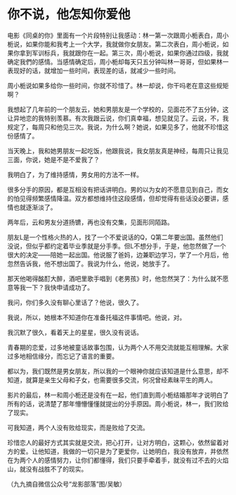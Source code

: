 # 你不说，他怎知你爱他

电影《同桌的你》里面有一个片段特别让我感动：林一第一次跟周小栀表白，周小栀说，如果你能和我考上一个大学，我就做你女朋友。第二次表白，周小栀说，如果你拿到军训标兵，我就跟你在一起。第三次，周小栀说，如果你通过四级，我就确定我們的感情。当感情确定后，周小栀却每天只五分钟叫林一哥哥，但如果林一表现好的话，就增加一些时间，表现差的话，就减少一些时间。 

周小栀说如果多给你一些时间，你就不珍惜了。林一却说，你干吗老在意这些规矩啊？ 

我想起了几年前的一个朋友云，她和男朋友是一个学校的，见面花不了五分钟，这让异地恋的我特别羡慕。有次我跟云说，你们真幸福，想见就见了。云说，不，我规定了，每周只和他见三次。我说，为什么啊？她说，如果见多了，他就不珍惜这份感情了。 

当天晚上，我和她男朋友一起吃饭，他跟我说，我女朋友真是神经，每周只让我见三面，你说，她是不是不爱我了？ 

我明白了，为了维持感情，男女用的方法不一样。 

很多分手的原因，都是互相没有把话讲明白。男的以为女的不愿意见到自己，而女的怕见得频繁感情降温。双方都想维持住这段感情，但却觉得有些话没必要讲，感情也就逐渐淡了。 

两年后，云和男友分道扬镳，再也没有交集，见面形同陌路。 

朋友L是一个性格火热的人，找了一个不爱说话的Q，Q第二年要出国。虽然他们没说，但似乎都约定着毕业季就是分手季。但L不想分手，于是，他忽然做了一个很大的决定——陪她一起出国。他说服了爸妈，边兼职边学习，学了一个月后，他忽然告诉我，他不想出国了。我说为什么，他说，她放手了。 

那天他喝得酩酊大醉，酒吧里歌手唱到《老男孩》时，他忽然哭了：为什么就不愿意等我一下？我快申请成功了。 

我问，你们多久没有聊心里话了？他说，很久了。 

我说，所以，她根本不知道你在准备托福这件事情吧。他说，对。 

我沉默了很久，看着天上的星星，很久没有说话。 

青春期的恋爱，过多地被童话故事包围，认为两个人不用交流就能互相理解。大家过多地相信缘分，而忘记了语言的重要。 

都以为，我们既然是男女朋友，所以我的一个眼神你就应该知道是什么意思，却不知道，就算是亲生父母和子女，也需要很多交流，何况曾经素昧平生的两人。 

影片的最后，林一和周小栀还是没有在一起，他们直到周小栀结婚那年才说明白了所有的话，说清楚了那年懵懵懂懂就提出的分手原因。周小栀说，林一，我们败给了现实。 

可我知道，两个人没有败给现实，而是败给了交流。 

珍惜恋人的最好方式其实就是交流，把心打开，让对方明白，这颗心，依然留着对方的爱。让他知道，我做的一切只是为了更爱你，让她明白，我没有放弃，并依然在为两个人的感情努力，让你们都懂得，我们只要手牵着手，就没有过不去的火焰山，就没有战胜不了的现实。 

（九九摘自微信公众号“龙影部落”图/吴敏）